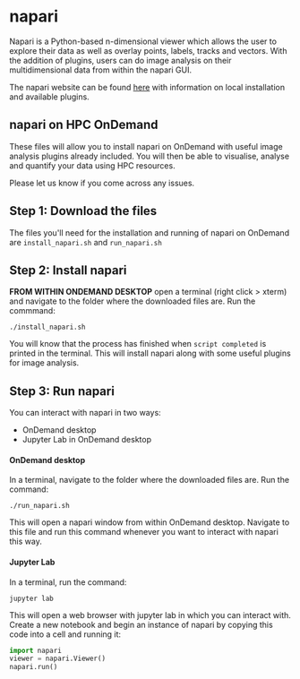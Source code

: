 # napari

Napari is a Python-based n-dimensional viewer which allows the user to explore their data as well as overlay points, labels, tracks and vectors.
With the addition of plugins, users can do image analysis on their multidimensional data from within the napari GUI.

The napari website can be found [here](https://napari.org/stable/) with information on local installation and available plugins.

## napari on HPC OnDemand
These files will allow you to install napari on OnDemand with useful image analysis plugins already included.
You will then be able to visualise, analyse and quantify your data using HPC resources.

Please let us know if you come across any issues.

## Step 1: Download the files
The files you'll need for the installation and running of napari on OnDemand are `install_napari.sh` and `run_napari.sh`

## Step 2: Install napari
**FROM WITHIN ONDEMAND DESKTOP** open a terminal (right click > xterm) and navigate to the folder where the downloaded files are.
Run the commmand:
```
./install_napari.sh
```
You will know that the process has finished when `script completed` is printed in the terminal. This will install napari along with some useful plugins for image analysis.

## Step 3: Run napari
You can interact with napari in two ways: 
- OnDemand desktop
- Jupyter Lab in OnDemand desktop

#### OnDemand desktop
In a terminal, navigate to the folder where the downloaded files are.
Run the command:
```
./run_napari.sh
```
This will open a napari window from within OnDemand desktop. Navigate to this file and run this command whenever you want to interact with napari this way.

#### Jupyter Lab
In a terminal, run the command:
```
jupyter lab
```
This will open a web browser with jupyter lab in which you can interact with.
Create a new notebook and begin an instance of napari by copying this code into a cell and running it:
```python
import napari
viewer = napari.Viewer()
napari.run()
```

